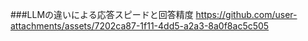 

###LLMの違いによる応答スピードと回答精度
https://github.com/user-attachments/assets/7202ca87-1f11-4dd5-a2a3-8a0f8ac5c505

